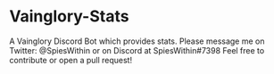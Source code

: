 # Vainglory-Stats
A Vainglory Discord Bot which provides stats.
Please message me on Twitter: @SpiesWithin or on Discord at SpiesWithin#7398
Feel free to contribute or open a pull request!
